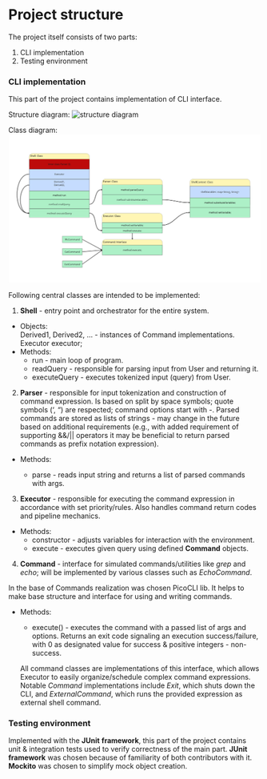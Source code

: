 # Project structure

The project itself consists of two parts:
1. CLI implementation
2. Testing environment

### CLI implementation
This part of the project contains implementation of CLI interface.

Structure diagram:
![structure diagram](resources/CLI_component_diagram.jpg)

Class diagram:
![class diagram](resources/CLI_class_diagram.jpg)

Following central classes are intended to be implemented:
1. __Shell__ - entry point and orchestrator for the entire system.
* Objects:\
	Derived1, Derived2, … - instances of Command implementations.\
  	Executor executor;
* Methods:
	* run - main loop of program.
	* readQuery - responsible for parsing input from User and returning it.
	* executeQuery - executes tokenized input (query) from User.

2. __Parser__ - responsible for input tokenization and construction of command expression. Is based on split by space symbols; quote symbols (‘, “) are respected; command options start with -. Parsed commands are stored as lists of strings - may change in the future based on additional requirements (e.g., with added requirement of supporting &&/|| operators it may be beneficial to return parsed commands as prefix notation expression).

* Methods:

    * parse - reads input string and returns a list of parsed commands with args.

3. __Executor__ - responsible for executing the command expression in accordance with set priority/rules. Also handles command return codes and pipeline mechanics.
* Methods:
    * constructor - adjusts variables for interaction with the environment.
    * execute - executes given query using defined __Command__ objects.

4. __Command__ - interface for simulated commands/utilities like _grep_ and _echo_; will be implemented by various classes such as _EchoCommand_.

In the base of Commands realization was chosen PicoCLI lib. It helps to make base structure and interface for using and writing commands.

* Methods:
    * execute() - executes the command with a passed list of args and options. Returns an exit code signaling an execution success/failure, with 0 as designated value for success & positive integers - non-success.
    
    All command classes are implementations of this interface, which allows Executor to easily organize/schedule complex command expressions. Notable _Command_ implementations include _Exit_, which shuts down the CLI, and _ExternalCommand_, which runs the provided expression as external shell command.


### Testing environment
Implemented with the __JUnit__ __framework__, this part of the project contains unit & integration tests used to verify correctness of the main part.
__JUnit__ __framework__ was chosen because of familiarity of both contributors with it. __Mockito__ was chosen to simplify mock object creation.
